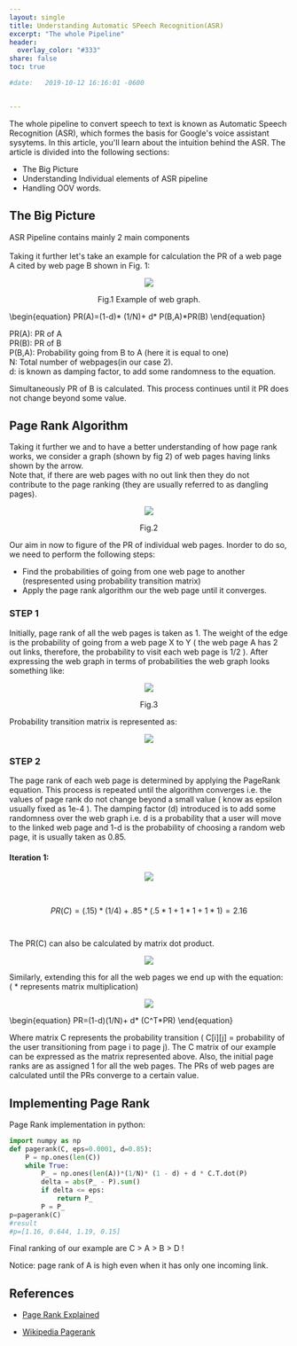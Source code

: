 ```yaml
---
layout: single
title: Understanding Automatic SPeech Recognition(ASR) 
excerpt: "The whole Pipeline"
header:
  overlay_color: "#333"
share: false
toc: true

#date:   2019-10-12 16:16:01 -0600


---
```



 The whole pipeline to convert speech to text is known as Automatic Speech Recognition (ASR), which formes the basis for Google's voice assistant sysytems. In this article, you'll learn about the intuition behind the ASR. The article is divided into the following sections:

+ The Big Picture 
+ Understanding Individual elements of ASR pipeline
+ Handling OOV words.

## The Big Picture
ASR Pipeline contains mainly 2 main components <br /> 
<br />
Taking it further let's take an example for calculation the PR of a web page A cited by web page B shown in Fig. 1:
<p align='center'>
<img src="/assets/images/Page_rank/ex.png">
<figcaption align='center'>Fig.1 Example of web graph.</figcaption>
</p>

<script type="text/javascript" async
  src="https://cdnjs.cloudflare.com/ajax/libs/mathjax/2.7.1/MathJax.js?config=TeX-AMS-MML_HTMLorMML">
</script>
\begin{equation}
 PR(A)=(1-d)* (1/N)+ d* P(B,A)*PR(B) 
\end{equation}

<p align="left">
 PR(A): PR of A<br />
 PR(B): PR of B<br />
 P(B,A): Probability going from B to A (here it is equal to one)<br />
 N: Total number of webpages(in our case 2).<br />
 d: is known as damping factor, to add some randomness to the equation. 
</p>
Simultaneously PR of B is calculated. This process continues until it PR does not change beyond some value.

## Page Rank Algorithm 
Taking it further we and to have a better understanding of how page rank works, we consider a graph (shown by fig 2) of web pages having links shown by the arrow. <br />Note that, if there are web pages with no out link then they do not contribute to the page ranking (they are usually referred to as dangling pages).
<p align='center'>
<img src="/assets/images/Page_rank/graph.png">
<figcaption align='center'>Fig.2</figcaption>
</p>
Our aim in now to figure of the PR of individual web pages. Inorder to do so, we need to perform the following steps:

+ Find the probabilities of going from one web page to another (respresented using probability transition matrix)
+ Apply the page rank algorithm our the web page until it converges.

### STEP 1 
Initially, page rank of all the web pages is taken as 1. The weight of the edge is the probability of going from a web page X to Y ( the web page A has 2 out links, therefore, the probability to visit each web page is 1/2 ). After expressing the web graph in terms of probabilities the web graph looks something like:
<p align='center'>
<img src="/assets/images/Page_rank/graph_prob.png">
<figcaption align='center'>Fig.3</figcaption>
</p>
Probability transition matrix is represented as:
<p align='center'>
<img src="/assets/images/Page_rank/mat.JPEG"></p>

### STEP 2
The page rank of each web page is determined by applying the PageRank equation. This process is repeated until the algorithm converges i.e. the values of page rank do not change beyond a small value ( know as epsilon usually fixed as 1e-4 ). The damping factor (d) introduced is to add some randomness over the web graph i.e. d is a probability that a user will move to the linked web page and 1-d is the probability of choosing a random web page, it is usually taken as 0.85.
#### Iteration 1: 
<script type="text/javascript" async
  src="https://cdnjs.cloudflare.com/ajax/libs/mathjax/2.7.1/MathJax.js?config=TeX-AMS-MML_HTMLorMML">
</script>
 <p align='center'>
<img src="/assets/images/Page_rank/formula.JPEG">
</p>
 <br />

 $$PR(C)=(.15)*(1/4)+ .85*(.5*1 + 1*1 + 1*1) = 2.16
 $$
<br />
<br />
The PR(C) can also be calculated by matrix dot product. 
<p align='center'>
<img src="/assets/images/Page_rank/pr_c.JPEG">
</p>
Similarly, extending this for all the web pages we end up with the equation:  <br />  ( * represents matrix multiplication)
<p align='center'>
<img src="/assets/images/Page_rank/eq.JPEG">
</p>

\begin{equation}
 PR=(1-d)(1/N)+ d* (C^T*PR) 
\end{equation}



Where matrix C represents the probability transition ( C[i][j] = probability of the user transitioning from page i to page j).
The C matrix of our example can be expressed as the matrix represented above. Also, the initial page ranks are as assigned 1 for all the web pages. The PRs of web pages are calculated until the PRs converge to a certain value.

## Implementing Page Rank
Page Rank implementation in python:
```python
import numpy as np
def pagerank(C, eps=0.0001, d=0.85):
    P = np.ones(len(C)) 
    while True:
        P_ = np.ones(len(A))*(1/N)* (1 - d) + d * C.T.dot(P)
        delta = abs(P_ - P).sum()
        if delta <= eps:
            return P_
        P = P_
p=pagerank(C)
#result
#p=[1.16, 0.644, 1.19, 0.15]
```
Final ranking of our example are C > A > B > D !

Notice: page rank of A is high even when it has only one incoming link.

## References
+ [Page Rank Explained](https://www.cs.princeton.edu/~chazelle/courses/BIB/pagerank.htm)

+ [Wikipedia Pagerank](https://en.wikipedia.org/wiki/PageRank#Iterative)

